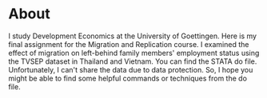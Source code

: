 # About
I study Development Economics at the University of Goettingen. Here is my final assignment for the Migration and Replication course. I examined the effect of migration on left-behind family members' employment status using the TVSEP dataset in Thailand and Vietnam. You can find the STATA do file. Unfortunately, I can't share the data due to data protection. So, I hope you might be able to find some helpful commands or techniques from the do file. 
